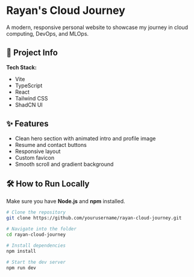 # Rayan's Cloud Journey

A modern, responsive personal website to showcase my journey in cloud computing, DevOps, and MLOps.

## 🚀 Project Info

**Tech Stack:**
- Vite
- TypeScript
- React
- Tailwind CSS
- ShadCN UI

## ✨ Features

- Clean hero section with animated intro and profile image
- Resume and contact buttons
- Responsive layout
- Custom favicon
- Smooth scroll and gradient background

## 🛠 How to Run Locally

Make sure you have **Node.js** and **npm** installed.

```bash
# Clone the repository
git clone https://github.com/yourusername/rayan-cloud-journey.git

# Navigate into the folder
cd rayan-cloud-journey

# Install dependencies
npm install

# Start the dev server
npm run dev
